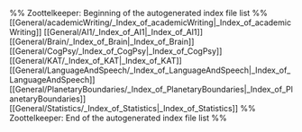 %% Zoottelkeeper: Beginning of the autogenerated index file list  %%
 [[General/academicWriting/_Index_of_academicWriting|_Index_of_academicWriting]]
 [[General/AI1/_Index_of_AI1|_Index_of_AI1]]
 [[General/Brain/_Index_of_Brain|_Index_of_Brain]]
 [[General/CogPsy/_Index_of_CogPsy|_Index_of_CogPsy]]
 [[General/KAT/_Index_of_KAT|_Index_of_KAT]]
 [[General/LanguageAndSpeech/_Index_of_LanguageAndSpeech|_Index_of_LanguageAndSpeech]]
 [[General/PlanetaryBoundaries/_Index_of_PlanetaryBoundaries|_Index_of_PlanetaryBoundaries]]
 [[General/Statistics/_Index_of_Statistics|_Index_of_Statistics]]
%% Zoottelkeeper: End of the autogenerated index file list  %%
